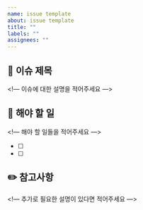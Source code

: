 ```yaml
---
name: issue template
about: issue template
title: ""
labels: ""
assignees: ""
---
```


## 📌 이슈 제목

<!— 이슈에 대한 설명을 적어주세요 —>

## 📝 해야 할 일

<!— 해야 할 일들을 적어주세요 —>

- [ ]
- [ ]

## ✏️ 참고사항

<!— 추가로 필요한 설명이 있다면 적어주세요 —>
